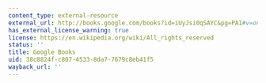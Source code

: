 ```yaml
---
content_type: external-resource
external_url: http://books.google.com/books?id=iUyJsi0qSAYC&pg=PA1#v=onepage
has_external_license_warning: true
license: https://en.wikipedia.org/wiki/All_rights_reserved
status: ''
title: Google Books
uid: 38c8824f-c807-4533-8da7-7679c8eb41f5
wayback_url: ''
---
```

